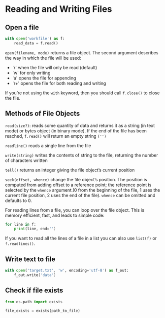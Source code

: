 # Reading and Writing Files

## Open a file

```py
with open('workfile') as f:
    read_data = f.read()
```

`open(filename, mode)` returns a file object. The second argument describes the way in which the file will be used:

- 'r' when the file will only be read (default)
- 'w' for only writing
- 'a' opens the file for appending
- 'r+' opens the file for both reading and writing

If you’re not using the `with` keyword, then you should call `f.close()` to close the file.


## Methods of File Objects

`read(size?)`: reads some quantity of data and returns it as a string (in text mode) or bytes object (in binary mode). If the end of the file has been reached, `f.read()` will return an empty string `('')`

`readline()` reads a single line from the file

`write(string)` writes the contents of string to the file, returning the number of characters written

`tell()` returns an integer giving the file object’s current position

`seek(offset, whence)` change the file object’s position. The position is computed from adding offset to a reference point; the reference point is selected by the `whence` argument.(0 from the beginning of the file, 1 uses the current file position, 2 uses the end of the file). `whence` can be omitted and defaults to 0.

For reading lines from a file, you can loop over the file object. This is memory efficient, fast, and leads to simple code:

```py
for line in f:
    print(line, end='')
```

If you want to read all the lines of a file in a list you can also use `list(f)` or `f.readlines()`.

## Write text to file

```py
with open('target.txt', 'w', encoding='utf-8') as f_out:
    f_out.write('data')
```


## Check if file exists

```py
from os.path import exists

file_exists = exists(path_to_file)
```